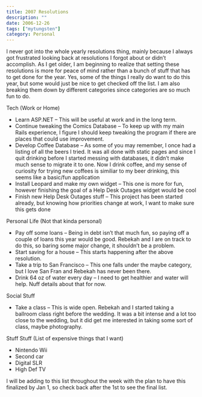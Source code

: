 ```yaml
---
title: 2007 Resolutions
description: ""
date: 2006-12-26
tags: ["mytungsten"]
category: Personal
---
```



<p>I never got into the whole yearly resolutions thing, mainly because I always got frustrated looking back at resolutions I forgot about or didn’t accomplish.  As I get older, I am beginning to realize that setting these resolutions is more for peace of mind rather than a bunch of stuff that has to get done for the year.  Yes, some of the things I really do want to do this year, but some would just be nice to get checked off the list.  I am also breaking them down by different categories since categories are so much fun to do.</p>

<p>Tech (Work or Home)</p>

<ul>

<li>Learn ASP.NET – This will be useful at work and in the long term.</li>

<li>Continue tweaking the Comics Database – To keep up with my main Rails experience, I figure I should keep tweaking the program if there are places that could use improvement.</li>

<li>Develop Coffee Database – As some of you may remember, I once had a listing of all the beers I tried.  It was all done with static pages and since I quit drinking before I started messing with databases, it didn’t make much sense to migrate it to one.  Now I drink coffee, and my sense of curiosity for trying new coffees is similiar to my beer drinking, this seems like a basic/fun application</li>

<li>Install Leopard and make my own widget – This one is more for fun, however finishing the goal of a Help Desk Outages widget would be cool</li>

<li>Finish new Help Desk Outages stuff – This project has been started already, but knowing how priorities change at work, I want to make sure this gets done</li>

</ul>

<p>Personal Life (Not that kinda personal)</p>

<ul>

<li>Pay off some loans – Being in debt isn’t that much fun, so paying off a couple of loans this year would be good.  Rebekah and I are on track to do this, so baring some major change, it shouldn’t be a problem.</li>

<li>Start saving for a house – This starts happening after the above resolution.</li>

<li>Take a trip to San Francisco – This one falls under the maybe category, but I love San Fran and Rebekah has never been there.</li>

<li>Drink 64 oz of water every day – I need to get healthier and water will help.  Nuff details about that for now.</li>

</ul>

<p>Social Stuff</p>

<ul>

<li>Take a class – This is wide open.  Rebekah and I started taking a ballroom class right before the wedding.  It was a bit intense and a lot too close to the wedding, but it did get me interested in taking some sort of class, maybe photography.</li>

</ul>

<p>Stuff Stuff (List of expensive things that I want)</p>

<ul>

<li>Nintendo Wii</li>

<li>Second car</li>

<li>Digital SLR</li>

<li>High Def TV</li>

</ul>

<p>I will be adding to this list throughout the week with the plan to have this finalized by Jan 1, so check back after the 1st to see the final list.</p>
